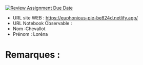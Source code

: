 [![Review Assignment Due Date](https://classroom.github.com/assets/deadline-readme-button-22041afd0340ce965d47ae6ef1cefeee28c7c493a6346c4f15d667ab976d596c.svg)](https://classroom.github.com/a/1RwtDiXe)
- URL site WEB : https://euphonious-pie-be824d.netlify.app/
- URL Notebook Observable :
- Nom :Chevallot
- Prénom : Loréna

# Remarques :
